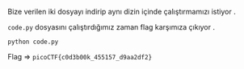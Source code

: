 Bize verilen iki dosyayı indirip aynı dizin içinde çalıştırmamızı istiyor .

```code.py``` dosyasını çalıştırdığımız zaman flag karşımıza çıkıyor .

```python code.py```

Flag =>  ```picoCTF{c0d3b00k_455157_d9aa2df2}```
